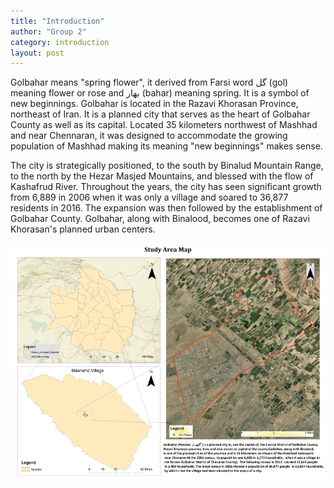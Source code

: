```yaml
---
title: "Introduction"
author: "Group 2"
category: introduction
layout: post
---
```


Golbahar means "spring flower", it derived from Farsi word گل (gol) meaning flower or rose and بهار (bahar)  meaning spring. It is a symbol of new beginnings. Golbahar is located in the Razavi Khorasan Province, northeast of Iran. It is a planned city that serves as the heart of Golbahar County as well as its capital. Located 35 kilometers northwest of Mashhad and near Chennaran, it was designed to accommodate the growing population of Mashhad making its meaning "new beginnings" makes sense.

The city is strategically positioned, to the south by Binalud Mountain Range, to the north by the Hezar Masjed Mountains, and blessed with the flow of Kashafrud River. Throughout the years, the city has seen significant growth from 6,889 in 2006 when it was only a village and soared to 36,877 residents in 2016. The expansion was then followed by the establishment of Golbahar County. Golbahar, along with Binalood, becomes one of Razavi Khorasan's planned urban centers.

![Golbahar as our study area](/assets/images/golbahar.png)
